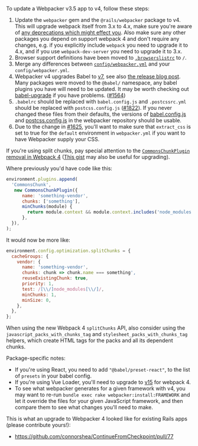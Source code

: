 To update a Webpacker v3.5 app to v4, follow these steps:

1. Update the `webpacker` gem and the `@rails/webpacker` package to v4. This will upgrade webpack itself from 3.x to 4.x, make sure you're aware of [any deprecations which might effect you](https://webpack.js.org/migrate/4/). Also make sure any other packages you depend on support webpack 4 and don't require any changes, e.g. if you explicitly include `webpack` you need to upgrade it to 4.x, and if you use `webpack-dev-server` you need to upgrade it to 3.x.
1. Browser support definitions have been moved to [`.browserslistrc`](../lib/install/config/.browserslistrc) to `/`.
1. Merge any differences between [`config/webpacker.yml`](../lib/install/config/webpacker.yml) and your `config/webpacker.yml`.
1. Webpacker v4 upgrades Babel to [v7](https://babeljs.io/docs/en/v7-migration), see also [the release blog post](https://babeljs.io/blog/2018/08/27/7.0.0). Many packages were moved to the `@babel/` namespace, any babel plugins you have will need to be updated. It may be worth checking out [babel-upgrade](https://github.com/babel/babel-upgrade) if you have problems. ([#1564](https://github.com/rails/webpacker/pull/1564))
1. `.babelrc` should be replaced with `babel.config.js` and `.postcssrc.yml` should be replaced with `postcss.config.js` ([#1822](https://github.com/rails/webpacker/pull/1822)). If you never changed these files from their defaults, the versions of [babel.config.js](../lib/install/config/babel.config.js) and [postcss.config.js](../lib/install/config/postcss.config.js) in the webpacker repository should be usable.
1. Due to the change in [#1625](https://github.com/rails/webpacker/pull/1625), you'll want to make sure that `extract_css` is set to true for the `default` environment in `webpacker.yml` if you want to have Webpacker supply your CSS.

If you're using split chunks, pay special attention to the [`CommonsChunkPlugin` removal in Webpack 4](https://webpack.js.org/migrate/4/#commonschunkplugin) ([This gist](https://gist.github.com/sokra/1522d586b8e5c0f5072d7565c2bee693) may also be useful for upgrading).

Where previously you'd have code like this:

```js
environment.plugins.append(
  'CommonsChunk',
   new CommonsChunkPlugin({
      name: 'something-vendor',
      chunks: ['something'],
      minChunks(module) {
        return module.context && module.context.includes('node_modules');
      },
  }),
);
```

It would now be more like:

```js
environment.config.optimization.splitChunks = {
  cacheGroups: {
    vendor: {
      name: 'something-vendor',
      chunks: chunk => chunk.name === something',
      reuseExistingChunk: true,
      priority: 1,
      test: /[\\/]node_modules[\\/]/,
      minChunks: 1,
      minSize: 0,
    },
  },
};
```

When using the new Webpack 4 `splitChunks` API, also consider using the `javascript_packs_with_chunks_tag` and `stylesheet_packs_with_chunks_tag` helpers, which create HTML tags for the packs and all its dependent chunks.

Package-specific notes:

- If you're using React, you need to add `"@babel/preset-react"`, to the list of `presets` in your babel config.
- If you're using Vue Loader, you'll need to upgrade to [v15](https://vue-loader.vuejs.org/migrating.html) for webpack 4.
- To see what webpacker generates for a given framework with v4, you may want to re-run `bundle exec rake webpacker:install:FRAMEWORK` and let it override the files for your given JavaScript framework, and then compare them to see what changes you'll need to make.

This is what an upgrade to Webpacker 4 looked like for existing Rails apps (please contribute yours!):

- https://github.com/connorshea/ContinueFromCheckpoint/pull/77
